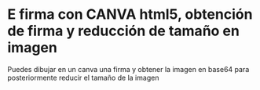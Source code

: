 # E firma con CANVA html5, obtención de firma y reducción de tamaño en imagen
Puedes dibujar en un canva una firma y obtener la imagen en base64 para posteriormente reducir el tamaño de la imagen

